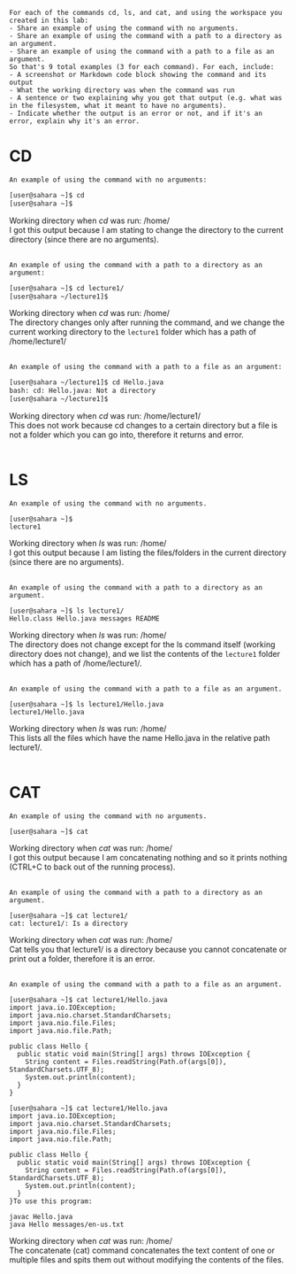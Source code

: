 ```
For each of the commands cd, ls, and cat, and using the workspace you created in this lab:
- Share an example of using the command with no arguments.
- Share an example of using the command with a path to a directory as an argument.
- Share an example of using the command with a path to a file as an argument.
So that's 9 total examples (3 for each command). For each, include:
- A screenshot or Markdown code block showing the command and its output
- What the working directory was when the command was run
- A sentence or two explaining why you got that output (e.g. what was in the filesystem, what it meant to have no arguments).
- Indicate whether the output is an error or not, and if it's an error, explain why it's an error.
```
# CD
`An example of using the command with no arguments:`
```bash
[user@sahara ~]$ cd
[user@sahara ~]$ 
```
Working directory when *cd* was run: /home/  
I got this output because I am stating to change the directory to the current directory (since there are no arguments).<br><br>

`An example of using the command with a path to a directory as an argument:`
```bash
[user@sahara ~]$ cd lecture1/
[user@sahara ~/lecture1]$ 
```
Working directory when *cd* was run: /home/  
The directory changes only after running the command, and we change the current working directory to the `lecture1` folder which has a path of /home/lecture1/<br><br>

`An example of using the command with a path to a file as an argument:`
```bash
[user@sahara ~/lecture1]$ cd Hello.java
bash: cd: Hello.java: Not a directory
[user@sahara ~/lecture1]$ 
```
Working directory when *cd* was run: /home/lecture1/  
This does not work because cd changes to a certain directory but a file is not a folder which you can go into, therefore it returns and error.<br><br>

# LS
`An example of using the command with no arguments.`
```console
[user@sahara ~]$
lecture1
```
Working directory when *ls* was run: /home/  
I got this output because I am listing the files/folders in the current directory (since there are no arguments).<br><br>

`An example of using the command with a path to a directory as an argument.`
```console
[user@sahara ~]$ ls lecture1/
Hello.class Hello.java messages README
```
Working directory when *ls* was run: /home/  
The directory does not change except for the ls command itself (working directory does not change), and we list the contents of the `lecture1` folder which has a path of /home/lecture1/.<br><br>

`An example of using the command with a path to a file as an argument.`
```console
[user@sahara ~]$ ls lecture1/Hello.java
lecture1/Hello.java
```
Working directory when *ls* was run: /home/  
This lists all the files which have the name Hello.java in the relative path lecture1/.<br><br>

# CAT
`An example of using the command with no arguments.`
```console
[user@sahara ~]$ cat

```
Working directory when *cat* was run: /home/  
I got this output because I am concatenating nothing and so it prints nothing (CTRL+C to back out of the running process).<br><br>

`An example of using the command with a path to a directory as an argument.`
```console
[user@sahara ~]$ cat lecture1/
cat: lecture1/: Is a directory
```
Working directory when *cat* was run: /home/  
Cat tells you that lecture1/ is a directory because you cannot concatenate or print out a folder, therefore it is an error.<br><br>

`An example of using the command with a path to a file as an argument.`
```console
[user@sahara ~]$ cat lecture1/Hello.java
import java.io.IOException;
import java.nio.charset.StandardCharsets;
import java.nio.file.Files;
import java.nio.file.Path;

public class Hello {
  public static void main(String[] args) throws IOException {
    String content = Files.readString(Path.of(args[0]), StandardCharsets.UTF_8);    
    System.out.println(content);
  }
}
```
```console
[user@sahara ~]$ cat lecture1/Hello.java
import java.io.IOException;
import java.nio.charset.StandardCharsets;
import java.nio.file.Files;
import java.nio.file.Path;

public class Hello {
  public static void main(String[] args) throws IOException {
    String content = Files.readString(Path.of(args[0]), StandardCharsets.UTF_8);    
    System.out.println(content);
  }
}To use this program:

javac Hello.java
java Hello messages/en-us.txt
```
Working directory when *cat* was run: /home/  
The concatenate (cat) command concatenates the text content of one or multiple files and spits them out without modifying the contents of the files.<br><br>
